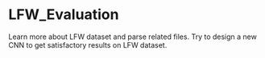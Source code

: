 # LFW_Evaluation
Learn more about LFW dataset and parse related files. Try to design a new CNN to get satisfactory results on LFW dataset.
